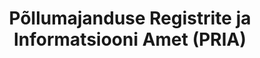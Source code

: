 ---
title: Põllumajanduse Registrite ja Informatsiooni Amet (PRIA)
maintainer_name: Tarmo Pihlik
maintainer_email: Tarmo.Pihlik@pria.ee
description: ''
---